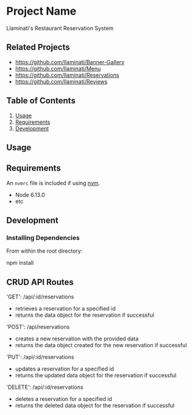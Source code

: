# Project Name

Llaminati's Restaurant Reservation System

## Related Projects

  - https://github.com/llaminati/Banner-Gallery
  - https://github.com/llaminati/Menu
  - https://github.com/llaminati/Reservations
  - https://github.com/llaminati/Reviews

## Table of Contents

1. [Usage](#Usage)
1. [Requirements](#requirements)
1. [Development](#development)

## Usage



## Requirements

An `nvmrc` file is included if using [nvm](https://github.com/creationix/nvm).

- Node 6.13.0
- etc

## Development

### Installing Dependencies

From within the root directory:

npm install

## CRUD API Routes

'GET': /api/:id/reservations
  - retrieves a reservation for a specified id
  - returns the data object for the reservation if successful

'POST': /api/reservations
  - creates a new reservation with the provided data
  - returns the data object created for the new reservation if successful

'PUT': /api/:id/reservations
  - updates a reservation for a specified id
  - returns the updated data object for the reservation if successful

'DELETE': /api/:id/reservations
  - deletes a reservation for a specified id
  - returns the deleted data object for the reservation if successful